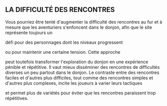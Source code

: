 ## LA DIFFICULTÉ DES RENCONTRES


Vous pourriez être tenté d'augmenter la difficulté des
rencontres au fur et à mesure que les aventuriers s'enfoncent
dans le donjon, afin que le site représente toujours un

défi pour des personnages dont les niveaux progressent

ou pour maintenir une certaine tension. Cette approche

peut toutefois transformer l'exploration du donjon en une
expérience pénible et répétitive. Il vaut mieux disséminer
des rencontres de difficultés diverses un peu partout dans le
donjon. Le contraste entre des rencontres faciles et d'autres
plus difficiles, tout comme des rencontres simples et d'autres
plus complexes, incite les joueurs à varier leurs tactiques

et permet plus de variétés pour éviter que les rencontres
paraissent trop répétitives.
